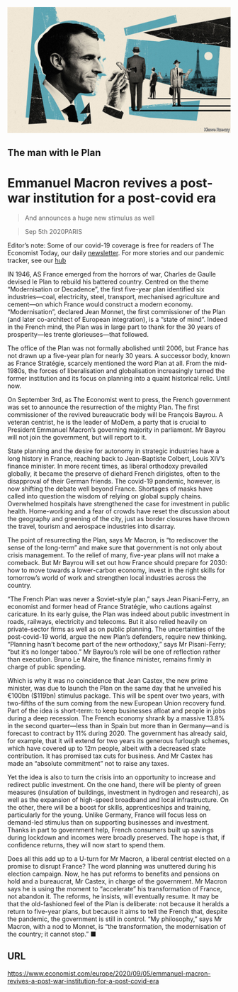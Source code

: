 ![](./images/20200905_EUD001_0.jpg)

## The man with le Plan

# Emmanuel Macron revives a post-war institution for a post-covid era

> And announces a huge new stimulus as well

> Sep 5th 2020PARIS

Editor’s note: Some of our covid-19 coverage is free for readers of The Economist Today, our daily [newsletter](https://www.economist.com/https://my.economist.com/user#newsletter). For more stories and our pandemic tracker, see our [hub](https://www.economist.com//news/2020/03/11/the-economists-coverage-of-the-coronavirus)

IN 1946, AS France emerged from the horrors of war, Charles de Gaulle devised le Plan to rebuild his battered country. Centred on the theme “Modernisation or Decadence”, the first five-year plan identified six industries—coal, electricity, steel, transport, mechanised agriculture and cement—on which France would construct a modern economy. “Modernisation”, declared Jean Monnet, the first commissioner of the Plan (and later co-architect of European integration), is a “state of mind”. Indeed in the French mind, the Plan was in large part to thank for the 30 years of prosperity—les trente glorieuses—that followed.

The office of the Plan was not formally abolished until 2006, but France has not drawn up a five-year plan for nearly 30 years. A successor body, known as France Stratégie, scarcely mentioned the word Plan at all. From the mid-1980s, the forces of liberalisation and globalisation increasingly turned the former institution and its focus on planning into a quaint historical relic. Until now.

On September 3rd, as The Economist went to press, the French government was set to announce the resurrection of the mighty Plan. The first commissioner of the revived bureaucratic body will be François Bayrou. A veteran centrist, he is the leader of MoDem, a party that is crucial to President Emmanuel Macron’s governing majority in parliament. Mr Bayrou will not join the government, but will report to it.

State planning and the desire for autonomy in strategic industries have a long history in France, reaching back to Jean-Baptiste Colbert, Louis XIV’s finance minister. In more recent times, as liberal orthodoxy prevailed globally, it became the preserve of diehard French dirigistes, often to the disapproval of their German friends. The covid-19 pandemic, however, is now shifting the debate well beyond France. Shortages of masks have called into question the wisdom of relying on global supply chains. Overwhelmed hospitals have strengthened the case for investment in public health. Home-working and a fear of crowds have reset the discussion about the geography and greening of the city, just as border closures have thrown the travel, tourism and aerospace industries into disarray.

The point of resurrecting the Plan, says Mr Macron, is “to rediscover the sense of the long-term” and make sure that government is not only about crisis management. To the relief of many, five-year plans will not make a comeback. But Mr Bayrou will set out how France should prepare for 2030: how to move towards a lower-carbon economy, invest in the right skills for tomorrow’s world of work and strengthen local industries across the country.

“The French Plan was never a Soviet-style plan,” says Jean Pisani-Ferry, an economist and former head of France Stratégie, who cautions against caricature. In its early guise, the Plan was indeed about public investment in roads, railways, electricity and telecoms. But it also relied heavily on private-sector firms as well as on public planning. The uncertainties of the post-covid-19 world, argue the new Plan’s defenders, require new thinking. “Planning hasn’t become part of the new orthodoxy,” says Mr Pisani-Ferry; “but it’s no longer taboo.” Mr Bayrou’s role will be one of reflection rather than execution. Bruno Le Maire, the finance minister, remains firmly in charge of public spending.

Which is why it was no coincidence that Jean Castex, the new prime minister, was due to launch the Plan on the same day that he unveiled his €100bn ($119bn) stimulus package. This will be spent over two years, with two-fifths of the sum coming from the new European Union recovery fund. Part of the idea is short-term: to keep businesses afloat and people in jobs during a deep recession. The French economy shrank by a massive 13.8% in the second quarter—less than in Spain but more than in Germany—and is forecast to contract by 11% during 2020. The government has already said, for example, that it will extend for two years its generous furlough schemes, which have covered up to 12m people, albeit with a decreased state contribution. It has promised tax cuts for business. And Mr Castex has made an “absolute commitment” not to raise any taxes.

Yet the idea is also to turn the crisis into an opportunity to increase and redirect public investment. On the one hand, there will be plenty of green measures (insulation of buildings, investment in hydrogen and research), as well as the expansion of high-speed broadband and local infrastructure. On the other, there will be a boost for skills, apprenticeships and training, particularly for the young. Unlike Germany, France will focus less on demand-led stimulus than on supporting businesses and investment. Thanks in part to government help, French consumers built up savings during lockdown and incomes were broadly preserved. The hope is that, if confidence returns, they will now start to spend them.

Does all this add up to a U-turn for Mr Macron, a liberal centrist elected on a promise to disrupt France? The word planning was unuttered during his election campaign. Now, he has put reforms to benefits and pensions on hold and a bureaucrat, Mr Castex, in charge of the government. Mr Macron says he is using the moment to “accelerate” his transformation of France, not abandon it. The reforms, he insists, will eventually resume. It may be that the old-fashioned feel of the Plan is deliberate: not because it heralds a return to five-year plans, but because it aims to tell the French that, despite the pandemic, the government is still in control. “My philosophy,” says Mr Macron, with a nod to Monnet, is “the transformation, the modernisation of the country; it cannot stop.” ■

## URL

https://www.economist.com/europe/2020/09/05/emmanuel-macron-revives-a-post-war-institution-for-a-post-covid-era
